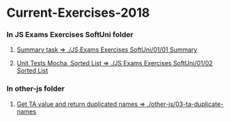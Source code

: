 # Current-Exercises-2018

### In JS Exams Exercises SoftUni folder
01. [Summary task => ./JS Exams Exercises SoftUni/01/01 Summary](https://petyomitkov.github.io/Current-Exercises-2018/JS%20Exams%20Exercises%20SoftUni/01.%20JS%20Advanced%20-%20Sample%20Exam%20-%2031%20Oct%202016/01.%20Summary/01.%20Summary_HTML%20Skeleton.html)

02. [Unit Tests Mocha, Sorted List => ./JS Exams Exercises SoftUni/01/02 Sorted List](https://petyomitkov.github.io/Current-Exercises-2018/JS%20Exams%20Exercises%20SoftUni/01.%20JS%20Advanced%20-%20Sample%20Exam%20-%2031%20Oct%202016/02.%20Sorted%20List%20-%20Unit%20testing/tests.html)



### In other-js folder 
01. [Get TA value and return duplicated names => ./other-js/03-ta-duplicate-names](https://petyomitkov.github.io/Current-Exercises-2018/other-js/03-ta-duplicate-names/)



